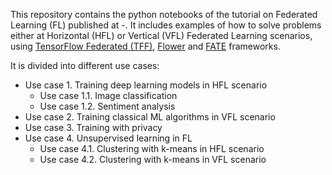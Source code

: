 This repository contains the python notebooks of the tutorial on Federated Learning (FL) published at -. It includes examples of how to solve problems either at Horizontal (HFL) or Vertical (VFL) Federated Learning scenarios, using [TensorFlow Federated (TFF)](https://github.com/tensorflow/federated), [Flower](https://github.com/adap/flower) and [FATE](https://github.com/FederatedAI/FATE) frameworks.

It is divided into different use cases:
 * Use case 1. Training deep learning models in HFL scenario
   * Use case 1.1. Image classification
   * Use case 1.2. Sentiment analysis
 * Use case 2. Training classical ML algorithms in VFL scenario
 * Use case 3. Training with privacy
 * Use case 4. Unsupervised learning in FL
   * Use case 4.1. Clustering with k-means in HFL scenario
   * Use case 4.2. Clustering with k-means in VFL scenario
